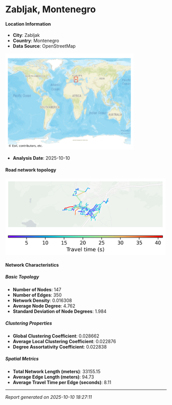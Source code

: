 # Zabljak, Montenegro

#### Location Information

- **City**: Zabljak
- **Country**: Montenegro
- **Data Source**: OpenStreetMap
<img src="Zabljak_location.png" alt="Zabljak Location Map" width="400" />

- **Analysis Date**: 2025-10-10

#### Road network topology

<img src="Zabljak_network_map.png" alt="Zabljak Road Network Map" width="500"/>

#### Network Characteristics

##### Basic Topology

- **Number of Nodes**: 147
- **Number of Edges**: 350
- **Network Density**: 0.016308
- **Average Node Degree**: 4.762
- **Standard Deviation of Node Degrees**: 1.984

##### Clustering Properties

- **Global Clustering Coefficient**: 0.028662
- **Average Local Clustering Coefficient**: 0.022876
- **Degree Assortativity Coefficient**: 0.022838

##### Spatial Metrics

- **Total Network Length (meters)**: 33155.15
- **Average Edge Length (meters)**: 94.73
- **Average Travel Time per Edge (seconds)**: 8.11

---
*Report generated on 2025-10-10 18:27:11*
